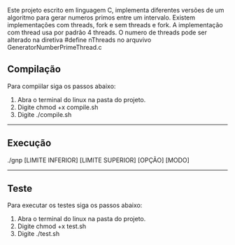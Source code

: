 Este projeto escrito em linguagem C, implementa diferentes versões de um algoritmo para gerar numeros primos entre um intervalo.
Existem implementações com threads, fork e sem threads e fork.
A implementação com thread usa por padrão 4 threads. 
O numero de threads pode ser alterado na diretiva #define nThreads no arquvivo GeneratorNumberPrimeThread.c


## Compilação

Para compiilar siga os passos abaixo:

1. Abra o terminal do linux na pasta do projeto.
2. Digite chmod +x compile.sh
3. Digite ./compile.sh

---

## Execução

./gnp [LIMITE INFERIOR] [LIMITE SUPERIOR] [OPÇÃO] [MODO] 

---

## Teste

Para executar os testes siga os passos abaixo:

1. Abra o terminal do linux na pasta do projeto.
2. Digite chmod +x test.sh
3. Digite ./test.sh